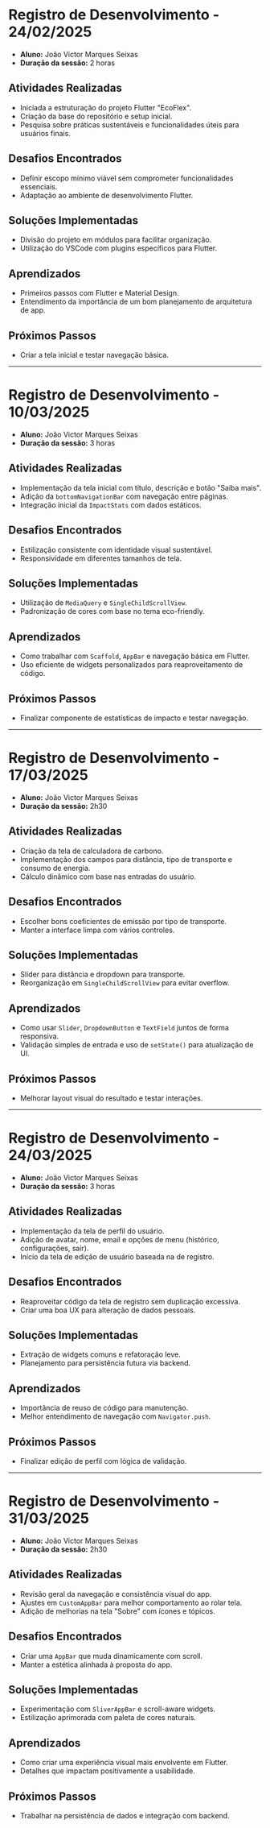 # Registro de Desenvolvimento - 24/02/2025
- **Aluno:** João Victor Marques Seixas
- **Duração da sessão:** 2 horas

## Atividades Realizadas
- Iniciada a estruturação do projeto Flutter "EcoFlex".
- Criação da base do repositório e setup inicial.
- Pesquisa sobre práticas sustentáveis e funcionalidades úteis para usuários finais.

## Desafios Encontrados
- Definir escopo mínimo viável sem comprometer funcionalidades essenciais.
- Adaptação ao ambiente de desenvolvimento Flutter.

## Soluções Implementadas
- Divisão do projeto em módulos para facilitar organização.
- Utilização do VSCode com plugins específicos para Flutter.

## Aprendizados
- Primeiros passos com Flutter e Material Design.
- Entendimento da importância de um bom planejamento de arquitetura de app.

## Próximos Passos
- Criar a tela inicial e testar navegação básica.

---

# Registro de Desenvolvimento - 10/03/2025
- **Aluno:** João Victor Marques Seixas
- **Duração da sessão:** 3 horas

## Atividades Realizadas
- Implementação da tela inicial com título, descrição e botão "Saiba mais".
- Adição da `bottomNavigationBar` com navegação entre páginas.
- Integração inicial da `ImpactStats` com dados estáticos.

## Desafios Encontrados
- Estilização consistente com identidade visual sustentável.
- Responsividade em diferentes tamanhos de tela.

## Soluções Implementadas
- Utilização de `MediaQuery` e `SingleChildScrollView`.
- Padronização de cores com base no tema eco-friendly.

## Aprendizados
- Como trabalhar com `Scaffold`, `AppBar` e navegação básica em Flutter.
- Uso eficiente de widgets personalizados para reaproveitamento de código.

## Próximos Passos
- Finalizar componente de estatísticas de impacto e testar navegação.

---

# Registro de Desenvolvimento - 17/03/2025
- **Aluno:** João Victor Marques Seixas
- **Duração da sessão:** 2h30

## Atividades Realizadas
- Criação da tela de calculadora de carbono.
- Implementação dos campos para distância, tipo de transporte e consumo de energia.
- Cálculo dinâmico com base nas entradas do usuário.

## Desafios Encontrados
- Escolher bons coeficientes de emissão por tipo de transporte.
- Manter a interface limpa com vários controles.

## Soluções Implementadas
- Slider para distância e dropdown para transporte.
- Reorganização em `SingleChildScrollView` para evitar overflow.

## Aprendizados
- Como usar `Slider`, `DropdownButton` e `TextField` juntos de forma responsiva.
- Validação simples de entrada e uso de `setState()` para atualização de UI.

## Próximos Passos
- Melhorar layout visual do resultado e testar interações.

---

# Registro de Desenvolvimento - 24/03/2025
- **Aluno:** João Victor Marques Seixas
- **Duração da sessão:** 3 horas

## Atividades Realizadas
- Implementação da tela de perfil do usuário.
- Adição de avatar, nome, email e opções de menu (histórico, configurações, sair).
- Início da tela de edição de usuário baseada na de registro.

## Desafios Encontrados
- Reaproveitar código da tela de registro sem duplicação excessiva.
- Criar uma boa UX para alteração de dados pessoais.

## Soluções Implementadas
- Extração de widgets comuns e refatoração leve.
- Planejamento para persistência futura via backend.

## Aprendizados
- Importância de reuso de código para manutenção.
- Melhor entendimento de navegação com `Navigator.push`.

## Próximos Passos
- Finalizar edição de perfil com lógica de validação.

---

# Registro de Desenvolvimento - 31/03/2025
- **Aluno:** João Victor Marques Seixas
- **Duração da sessão:** 2h30

## Atividades Realizadas
- Revisão geral da navegação e consistência visual do app.
- Ajustes em `CustomAppBar` para melhor comportamento ao rolar tela.
- Adição de melhorias na tela "Sobre" com ícones e tópicos.

## Desafios Encontrados
- Criar uma `AppBar` que muda dinamicamente com scroll.
- Manter a estética alinhada à proposta do app.

## Soluções Implementadas
- Experimentação com `SliverAppBar` e scroll-aware widgets.
- Estilização aprimorada com paleta de cores naturais.

## Aprendizados
- Como criar uma experiência visual mais envolvente em Flutter.
- Detalhes que impactam positivamente a usabilidade.

## Próximos Passos
- Trabalhar na persistência de dados e integração com backend.
